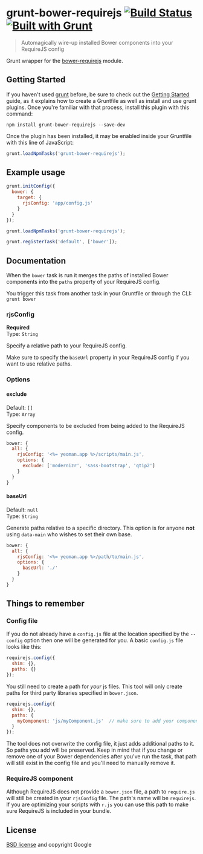 # grunt-bower-requirejs [![Build Status](https://secure.travis-ci.org/yeoman/grunt-bower-requirejs.png?branch=master)](http://travis-ci.org/yeoman/grunt-bower-requirejs) [![Built with Grunt](https://cdn.gruntjs.com/builtwith.png)](http://gruntjs.com/)

> Automagically wire-up installed Bower components into your RequireJS config

Grunt wrapper for the [bower-requirejs](https://github.com/yeoman/bower-requirejs) module.


## Getting Started

If you haven't used [grunt][] before, be sure to check out the [Getting Started][] guide, as it explains how to create a Gruntfile as well as install and use grunt plugins. Once you're familiar with that process, install this plugin with this command:

```shell
npm install grunt-bower-requirejs --save-dev
```

Once the plugin has been installed, it may be enabled inside your Gruntfile with this line of JavaScript:

```js
grunt.loadNpmTasks('grunt-bower-requirejs');
```

[grunt]: http://gruntjs.com
[Getting Started]: http://gruntjs.com/getting-started


## Example usage

```js
grunt.initConfig({
  bower: {
    target: {
      rjsConfig: 'app/config.js'
    }
  }
});

grunt.loadNpmTasks('grunt-bower-requirejs');

grunt.registerTask('default', ['bower']);
```


## Documentation

When the `bower` task is run it merges the paths of installed Bower components into the `paths` property of your RequireJS config.

You trigger this task from another task in your Gruntfile or through the CLI: `grunt bower`


### rjsConfig

**Required**  
Type: `String`

Specify a relative path to your RequireJS config.

Make sure to specify the `baseUrl` property in your RequireJS config if you want to use relative paths.


### Options

#### exclude

Default: `[]`  
Type: `Array`

Specify components to be excluded from being added to the RequireJS config.

```js
bower: {
  all: {
    rjsConfig: '<%= yeoman.app %>/scripts/main.js',
    options: {
      exclude: ['modernizr', 'sass-bootstrap', 'qtip2']
    }
  }
}
```

#### baseUrl

Default: `null`  
Type: `String`

Generate paths relative to a specific directory. This option is for anyone **not** using `data-main` who wishes to set their own base.

```js
bower: {
  all: {
    rjsConfig: '<%= yeoman.app %>/path/to/main.js',
    options: {
      baseUrl: './'
    }
  }
}
```

## Things to remember

### Config file

If you do not already have a `config.js` file at the location specified by the `--config` option then one will be generated for you. A basic `config.js` file looks like this:

``` js
requirejs.config({
  shim: {},
  paths: {}
});
```

You still need to create a path for *your* js files. This tool will only create paths for third party libraries specified in `bower.json`.

``` js
requirejs.config({
  shim: {},
  paths: {
    myComponent: 'js/myComponent.js'  // make sure to add your components!
  }
});
```

The tool does not overwrite the config file, it just adds additional paths to it. So paths you add will be preserved. Keep in mind that if you change or remove one of your Bower dependencies after you've run the task, that path will still exist in the config file and you'll need to manually remove it.

### RequireJS component

Although RequireJS does not provide a `bower.json` file, a path to `require.js` will still be created in your `rjsConfig` file. The path's name will be `requirejs`. If you are optimizing your scripts with `r.js` you can use this path to make sure RequireJS is included in your bundle.


## License

[BSD license](http://opensource.org/licenses/bsd-license.php) and copyright Google
